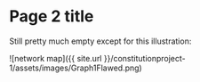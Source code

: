 # Page 2 title
 
 Still pretty much empty except for this illustration:
 
 ![network map]({{ site.url }}/constitutionproject-1/assets/images/Graph1Flawed.png)  

